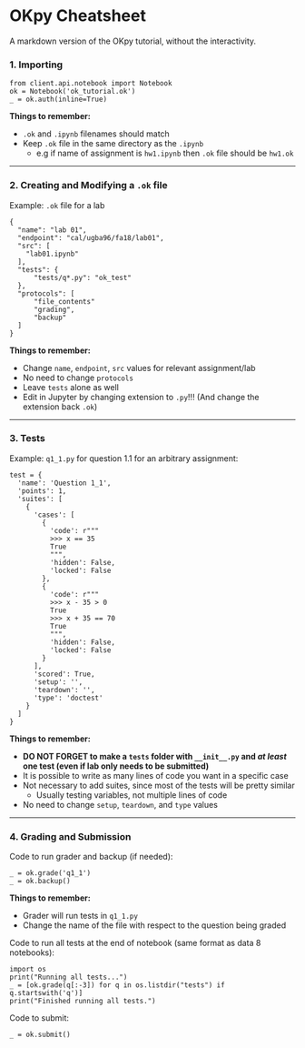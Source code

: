 # OKpy Cheatsheet

A markdown version of the OKpy tutorial, without the interactivity.

### 1. Importing
```
from client.api.notebook import Notebook
ok = Notebook('ok_tutorial.ok')
_ = ok.auth(inline=True)
```
**Things to remember:**
* `.ok` and `.ipynb` filenames should match
* Keep `.ok` file in the same directory as the `.ipynb`
  * e.g if name of assignment is `hw1.ipynb` then `.ok` file should be `hw1.ok`

----

### 2. Creating and Modifying a `.ok` file

Example: `.ok` file for a lab

```
{
  "name": "lab 01",
  "endpoint": "cal/ugba96/fa18/lab01",
  "src": [
    "lab01.ipynb"
  ],
  "tests": {
      "tests/q*.py": "ok_test"
  },
  "protocols": [
      "file_contents"
      "grading",
      "backup"
  ]
}
```

**Things to remember:**
* Change `name`, `endpoint`, `src` values for relevant assignment/lab
* No need to change `protocols`
* Leave `tests` alone as well
* Edit in Jupyter by changing extension to `.py`!!! (And change the extension back `.ok`)

----

### 3. Tests

Example: `q1_1.py` for question 1.1 for an arbitrary assignment:

```
test = {
  'name': 'Question 1_1',
  'points': 1,
  'suites': [
    {
      'cases': [
        {
          'code': r"""
          >>> x == 35
          True
          """,
          'hidden': False,
          'locked': False
        },
        {
          'code': r"""
          >>> x - 35 > 0
          True
          >>> x + 35 == 70
          True
          """,
          'hidden': False,
          'locked': False
        }
      ],
      'scored': True,
      'setup': '',
      'teardown': '',
      'type': 'doctest'
    }                         
  ]
}
```

**Things to remember:**
* **DO NOT FORGET to make a `tests` folder with `__init__.py` and *at least* one test (even if lab only needs to be  submitted)**
* It is possible to write as many lines of code you want in a specific case
* Not necessary to add suites, since most of the tests will be pretty similar
  * Usually testing variables, not multiple lines of code
* No need to change `setup`, `teardown`, and `type` values

----

### 4. Grading and Submission

Code to run grader and backup (if needed):
```
_ = ok.grade('q1_1')
_ = ok.backup()
```

**Things to remember:**
* Grader will run tests in `q1_1.py`
* Change the name of the file with respect to the question being graded

Code to run all tests at the end of notebook (same format as data 8 notebooks):

```
import os
print("Running all tests...")
_ = [ok.grade(q[:-3]) for q in os.listdir("tests") if q.startswith('q')]
print("Finished running all tests.")
```

Code to submit:

```
_ = ok.submit()
```
